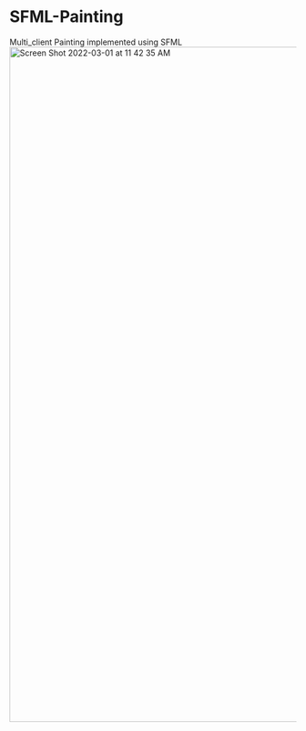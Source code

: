 # SFML-Painting

Multi_client Painting implemented using SFML 
<img width="1185" alt="Screen Shot 2022-03-01 at 11 42 35 AM" src="https://user-images.githubusercontent.com/77823268/156211030-161d2650-defa-4013-8cda-04c8d1bfb020.png">

